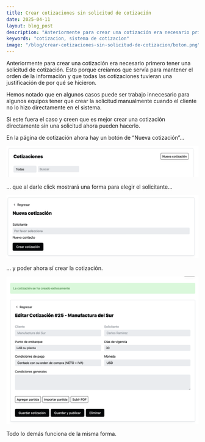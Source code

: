 ```yaml
---
title: Crear cotizaciones sin solicitud de cotización
date: 2025-04-11
layout: blog_post
description: "Anteriormente para crear una cotización era necesario primero tener una solicitud de cotización. Ahora si deseas crear una cotización directamente sin una solicitud de cotización puedes hacerlo."
keywords: "cotizacion, sistema de cotizacion"
image: "/blog/crear-cotizaciones-sin-solicitud-de-cotizacion/boton.png"
---
```


Anteriormente para crear una cotización era necesario primero tener una solicitud de cotización. Esto porque creíamos que servía para mantener el orden de la información y que todas las cotizaciones tuvieran una justificación de por qué se hicieron.

Hemos notado que en algunos casos puede ser trabajo innecesario para algunos equipos tener que crear la solicitud manualmente cuando el cliente no lo hizo directamente en el sistema.

Si este fuera el caso y creen que es mejor crear una cotización directamente sin una solicitud ahora pueden hacerlo.

En la página de cotización ahora hay un botón de “Nueva cotización”…

![boton de nueva cotizacion](crear-cotizaciones-sin-solicitud-de-cotizacion/boton.png)

… que al darle click mostrará una forma para elegir el solicitante…

![forma de nueva cotizacion](crear-cotizaciones-sin-solicitud-de-cotizacion/forma.png)

… y poder ahora sí crear la cotización.

![cotizacion creada](crear-cotizaciones-sin-solicitud-de-cotizacion/cotizacion-creada.png)

Todo lo demás funciona de la misma forma.
